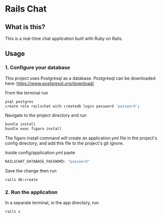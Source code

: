 # Rails Chat

## What is this?

This is a real-time chat application built with Ruby on Rails.

## Usage

### 1. Configure your database

This project uses Postgresql as a database.
Postgresql can be downloaded here: https://www.postgresql.org/download/

From the terminal run

```bash
psql postgres
create role railschat with createdb login password 'password';
```

Navigate to the project directory and run

```bash
bundle install
bundle exec figaro install
```

The figaro install command will create an application.yml file in the project's config directory, and add this file to the project's git ignore.

Inside config/application.yml paste

```bash
RAILSCHAT_DATABASE_PASSWORD: "password"
```

Save the change then run

```bash
rails db:create
```

### 2. Run the application

In a separate terminal, in the app directory, run

```bash
rails s
```
